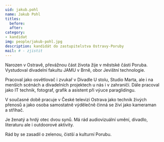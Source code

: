 ```yaml
---
uid: jakub.pohl
name: Jakub Pohl
titles:
  before: 
  after:
category:
- kandidat 
img: people/jakub-pohl.jpg
description: kandidát do zastupitelstva Ostravy-Poruby
mail: # - zjistit
---
```


Narozen v Ostravě, převážnou část života žije v městské části Poruba. Vystudoval divadelní fakultu JAMU v Brně, obor Jevištní technologie.

Pracoval jako osvětlovač i zvukař v Divadle U stolu, Studio Marta, ale i na menších scénách a divadelních projektech u nás i v zahraničí. Dále pracoval jako IT technik, fotograf, grafik a asistent při výuce paraglidingu.

V současné době pracuje v České televizi Ostrava jako technik živých přenosů a jako osoba samostatně výdělečně činná se živí jako kameraman a střihač. 

Je ženatý a hrdý otec dvou synů. Má rád audiovizuální umění, divadlo, literaturu ale i outdoorové aktivity.

Rád by se zasadil o zelenou, čistší a kulturní Porubu.
